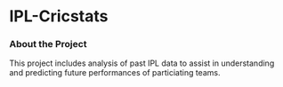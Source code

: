 # IPL-Cricstats

### About the Project
 This project includes analysis of past IPL data to assist in understanding and predicting future performances of particiating teams.
